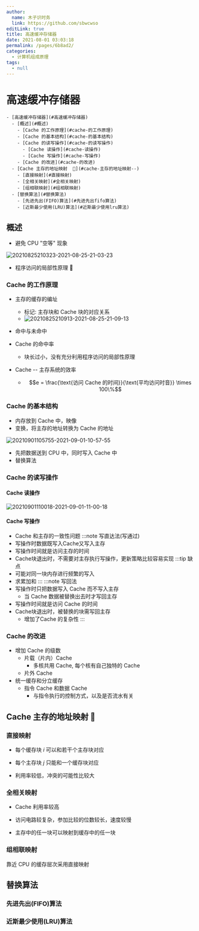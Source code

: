 ```yaml
---
author: 
  name: 木子识时务
  link: https://github.com/sbwcwso
editLink: true
title: 高速缓冲存储器
date: 2021-08-01 03:03:18
permalink: /pages/6b8ad2/
categories: 
  - 计算机组成原理
tags: 
  - null
---
```


# 高速缓冲存储器


```markmap
- [高速缓冲存储器](#高速缓冲存储器)
  - [概述](#概述)
    - [Cache 的工作原理](#cache-的工作原理)
    - [Cache 的基本结构](#cache-的基本结构)
    - [Cache 的读写操作](#cache-的读写操作)
      - [Cache 读操作](#cache-读操作)
      - [Cache 写操作](#cache-写操作)
    - [Cache 的改进](#cache-的改进)
  - [Cache 主存的地址映射  🌟](#cache-主存的地址映射--)
    - [直接映射](#直接映射)
    - [全相关映射](#全相关映射)
    - [组相联映射](#组相联映射)
  - [替换算法](#替换算法)
    - [先进先出(FIFO)算法](#先进先出fifo算法)
    - [近斯最少使用(LRU)算法](#近斯最少使用lru算法)
```

## 概述


* 避免 CPU "空等" 现象

![20210825210323-2021-08-25-21-03-23](https://cdn.jsdelivr.net/gh/sbwcwso/PicBed@master/20210825210323-2021-08-25-21-03-23.png)

* 程序访问的局部性原理 🌟

### Cache 的工作原理

* 主存的缓存的编址
  * 标记: 主存块和 Cache 块的对应关系
  * ![20210825210913-2021-08-25-21-09-13](https://cdn.jsdelivr.net/gh/sbwcwso/PicBed@master/20210825210913-2021-08-25-21-09-13.png)

* 命中与未命中
* Cache 的命中率
  * 块长过小，没有充分利用程序访问的局部性原理
* Cache -- 主存系统的效率
  * $$e = \frac{\text{访问 Cache 的时间}}{\text{平均访问时音}} \times 100\%$$

### Cache 的基本结构

* 内存放到 Cache 中，映像
* 变换，将主存的地址转换为 Cache 的地址

![20210901105755-2021-09-01-10-57-55](https://cdn.jsdelivr.net/gh/sbwcwso/PicBed@master/20210901105755-2021-09-01-10-57-55.png)

* 先把数据送到 CPU 中，同时写入 Cache 中
* 替换算法

### Cache 的读写操作

#### Cache 读操作

![20210901110018-2021-09-01-11-00-18](https://cdn.jsdelivr.net/gh/sbwcwso/PicBed@master/20210901110018-2021-09-01-11-00-18.png)

#### Cache 写操作

* Cache 和主存的一致性问题
:::note 写直达法(写通过)
* 写操作时数据既写入Cache又写入主存
* 写操作时间就是访问主存的时间
* Cache块退出时，不需要对主存执行写操作，更新策略比较容易实现
:::tip 缺点
* 可能对同一块内存进行频繁的写入
* 求累加和
:::
:::note 写回法
* 写操作时只把数据写入 Cache 而不写入主存
  * 当 Cache 数据被替换出去时才写回主存
* 写操作时间就是访问 Cache 的时间
* Cache块退出时，被替换的块需写回主存
  * 增加了Cache 的复杂性
:::

### Cache 的改进

* 增加 Cache 的级数
  * 片载（片内）Cache
    * 多核共用 Cache, 每个核有自己独特的 Cache
  * 片外 Cache
* 统一缓存和分立缓存
  * 指令 Cache 和数据 Cache
    * 与指令执行的控制方式，以及是否流水有关

## Cache 主存的地址映射  🌟

### 直接映射

* 每个缓存块 $i$ 可以和若干个主存块对应
* 每个主存块 $j$ 只能和一个缓存块对应

* 利用率较低，冲突的可能性比较大

### 全相关映射

* Cache 利用率较高
* 访问电路较复杂，参加比较的位数较长，速度较慢

* 主存中的任一块可以映射到缓存中的任一块

### 组相联映射


靠近 CPU 的缓存层次采用直接映射

## 替换算法

### 先进先出(FIFO)算法

### 近斯最少使用(LRU)算法


